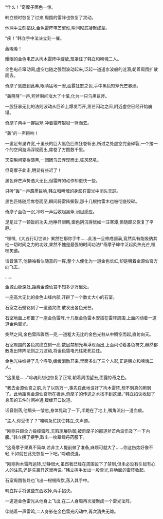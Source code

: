 
“什么！”奇摩子面色一惊。

韩立顿时恢复了过来,周围的雷阵也恢复了灵动。

他两手立刻掐诀,金色雷阵电芒窜动,瞬间彻底凝聚成型。

“疾！”韩立手中法决立刻一催。

轰隆隆！

耀眼的金色电芒从拘木雷阵中绽放,笼罩住了韩立和啼魂二人。

金色电芒窜动间,虚空也随之强烈波动起来,泛起一道道水波般的涟漪,朝着周围扩散而去。

奇摩子感应到此幕,眼睛猛地一瞪,面露狂怒之色,手中黑色短斧光芒暴涨。

“轰隆隆”一声,短斧瞬间涨大了十倍,化为一只乌黑巨斧。

一股狂暴无比的法则波动从巨斧上爆发而开,黑芒闪动之间,附近虚空已经开始崩塌。

奇摩子两手一握巨斧,冲着雷阵狠狠一劈而去。

“轰”的一声巨响！

一道足有里许宽,十里长的巨大黑色匹练狂卷斩出,所过之处虚空完全碎裂,一个接一个的空间漩涡浮现而出,席卷了方圆数千里。

天空瞬间变得漆黑,一团团乌云浮现而出,狂风怒吼。

但奇摩子此击,明显有些迟了！

黑色斧芒声势浩大无比,但雷阵的动作却更快一些。

只听“轰”一声霹雳巨响,韩立和啼魂的身影在雷光中消失无踪。

黑色匹练随后席卷而至,瞬间将雷阵撕裂,那十几根拘雷木也被彻底绞碎。

奇摩子面色一沉,冷哼一声后收起黑斧,闭目感应。

足足过了一顿饭的功夫,他睁开眼睛,面色阴沉得恍如一汪寒潭,但随即又恢复了平静。

“嘿嘿,《大五行幻世诀》果然在那你手中……此法一旦修成圆满,竟然具有能吸纳其他一切时间之力的功效,果然不愧是最强的时间功法!”奇摩子眸中泛起炙热光芒,嘿嘿笑道。

话音落下,他拂袖看似随意的一挥,整个人便化为一道金色长虹,却是朝着金源仙宫方向飞去。

……

金源山脉深处,距离金源仙宫不知多少万里处。

一座高大无比的金色山峰内部,开辟了一个数丈大小的石室。

石室之石壁铭刻了一道道灵纹,散发出各色光芒。

石室地面上布置了一座金色雷阵,十几根金色雷木安插在雷阵周围,上面闪动着一道道金色雷光。

突然之间,金色雷阵骤然一亮,一道粗大无比的金色光柱从中腾空而起,直射向天。

石室周围的各色灵纹立刻一亮,数层禁制光幕浮现而出,上面闪动着各色符文,赫然都散发出阵阵法则之力波动,将金色雷电光柱死死拦住。

金色光柱维持了几个呼吸,缓缓消散开来,里面多出了三个人影,正是韩立和啼魂二人。

“这里是……”啼魂此刻也恢复了正常,朝着周围望去,面露惊奇之色。

“我去金源仙宫之前,为了以防万一,事先在此地设好了拘木雷阵,想不到真的用到了。此地距离金源仙宫所在极远,奇摩子的传送之术找不到这里。”韩立掐诀收起了身周的五件时间神通,缓缓开口说道。

话音刚落,他眉头一皱忽,身体晃动了一下,半跪在了地上,嘴角流出一道血痕。

“主人,你受伤了？”啼魂急忙扶住韩立,失声道。

“刚刚只顾全力操控雷阵,无暇施展防御,被奇摩子的那道斧芒余波伤及了一下内腹。”韩立摆了摆手,取出一枚翠绿丹药服下。

“这奇摩子果真不简单,若非主人提前做了准备,麻烦可就大了……你这伤势好像不轻,不如就在此先恢复一下吧。”啼魂说道。

“刚刚拘木雷阵运转,动静很大,虽然我已经在周围设下了禁制,但未必没有引起有心人的注意,还是先离开这里再说。”韩立挥手发出一股青光,将地面的雷阵收起。

石室周围各处也飞出一根根阵旗,落入其手中。

韩立挥手将这些东西收掉,两手掐诀。

一道道金色雷光从他身上飞出,在二人身周再次凝聚成一个雷光法阵。

伴随着一声雷鸣,二人身影在金色雷光闪动中,再次消失无踪。